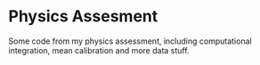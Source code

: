 # Physics Assesment
Some code from my physics assessment, including computational integration, mean calibration and more data stuff. 

